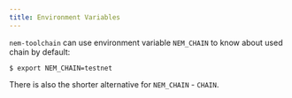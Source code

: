 ```yaml
---
title: Environment Variables
---
```


`nem-toolchain` can use environment variable `NEM_CHAIN` to know about used chain by default:

```console
$ export NEM_CHAIN=testnet
```

There is also the shorter alternative for `NEM_CHAIN` - `CHAIN`.
